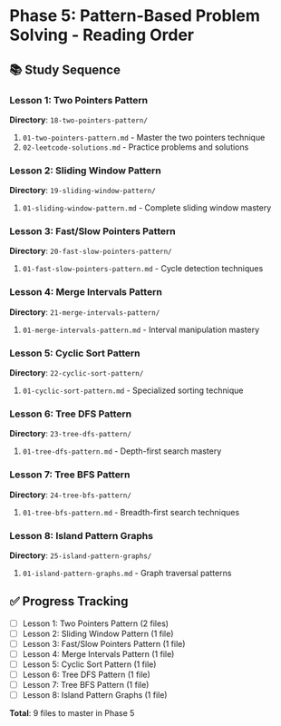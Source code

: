# Phase 5: Pattern-Based Problem Solving - Reading Order

## 📚 Study Sequence

### Lesson 1: Two Pointers Pattern
**Directory**: `18-two-pointers-pattern/`
1. `01-two-pointers-pattern.md` - Master the two pointers technique
2. `02-leetcode-solutions.md` - Practice problems and solutions

### Lesson 2: Sliding Window Pattern
**Directory**: `19-sliding-window-pattern/`
1. `01-sliding-window-pattern.md` - Complete sliding window mastery

### Lesson 3: Fast/Slow Pointers Pattern
**Directory**: `20-fast-slow-pointers-pattern/`
1. `01-fast-slow-pointers-pattern.md` - Cycle detection techniques

### Lesson 4: Merge Intervals Pattern
**Directory**: `21-merge-intervals-pattern/`
1. `01-merge-intervals-pattern.md` - Interval manipulation mastery

### Lesson 5: Cyclic Sort Pattern
**Directory**: `22-cyclic-sort-pattern/`
1. `01-cyclic-sort-pattern.md` - Specialized sorting technique

### Lesson 6: Tree DFS Pattern
**Directory**: `23-tree-dfs-pattern/`
1. `01-tree-dfs-pattern.md` - Depth-first search mastery

### Lesson 7: Tree BFS Pattern
**Directory**: `24-tree-bfs-pattern/`
1. `01-tree-bfs-pattern.md` - Breadth-first search techniques

### Lesson 8: Island Pattern Graphs
**Directory**: `25-island-pattern-graphs/`
1. `01-island-pattern-graphs.md` - Graph traversal patterns

## ✅ Progress Tracking
- [ ] Lesson 1: Two Pointers Pattern (2 files)
- [ ] Lesson 2: Sliding Window Pattern (1 file)
- [ ] Lesson 3: Fast/Slow Pointers Pattern (1 file)
- [ ] Lesson 4: Merge Intervals Pattern (1 file)
- [ ] Lesson 5: Cyclic Sort Pattern (1 file)
- [ ] Lesson 6: Tree DFS Pattern (1 file)
- [ ] Lesson 7: Tree BFS Pattern (1 file)
- [ ] Lesson 8: Island Pattern Graphs (1 file)

**Total**: 9 files to master in Phase 5
